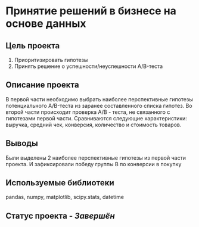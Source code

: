 # Принятие решений в бизнесе на основе данных

## Цель проекта
1. Приоритизировать гипотезы
2. Принять решение о успешности/неуспешности A/B-теста

## Описание проекта
В первой части необходимо выбрать наиболее перспективные гипотезы потенциального A/B-теста из заранее составленного списка гипотез. Во второй части происходит проверка A/B - теста, не связанного с гипотезами первой части. Сравниваются следующие характеристики: выручка, средний чек, конверсия, количество и стоимость товаров.

## Выводы
Были выделены 2 наиболее перспективные гипотезы из первой части проекта. И зафиксировали победу группы B по конверсии в покупку

## Используемые библиотеки
pandas, numpy, matplotlib, scipy.stats, datetime

## Статус проекта - _Завершён_
